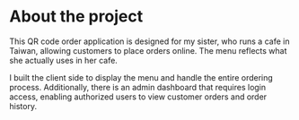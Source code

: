 # About the project

This QR code order application is designed for my sister, who runs a cafe in Taiwan, allowing customers to place orders online. The menu reflects what she actually uses in her cafe.

I built the client side to display the menu and handle the entire ordering process. Additionally, there is an admin dashboard that requires login access, enabling authorized users to view customer orders and order history.

